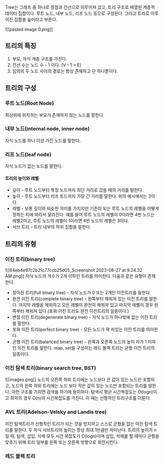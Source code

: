 Tree는 그래프 중 하나로 정점과 간선으로 이루어져 있고, 트리 구조로 배열된 계층적 데이터 집합이다.
루트 노드, 내부 노드, 리프 노드 등으로 구성된다.
그리고 트리로 이루어진 집합을 숲이라고 부른다.

![[pasted image 0.png]]
## 트리의 특징
1.  부모, 자식 계층 구조를 가진다.
2.  간선 수는 노드 수 - 1 이다. (V - 1 = E)
3.  임의의 두 노드 사이의 경로는 항상 존재하고 단 하나뿐이다.

## 트리의 구성
### 루트 노드(Root Node)
최상위에 위치하는 부모가 존재하지 않는 노드를 말한다.

### 내부 노드(internal node, inner node)
자식 노드를 하나 이상 가진 노드를 말한다.

### 리프 노드(leaf node)
자식 노드가 없는 노드를 말한다.

#### 트리의 높이와 레벨
- 깊이 - 루트 노드부터 특정 노드까지 최단 거리로 갔을 때의 거리를 말한다.
- 높이 - 루트 노드부터 리프 토드까지 가장 긴 거리를 말한다. 위의 예시에서는 3이다.
- 레벨 - 보통 깊이와 비슷한 의미를 가지지만 기준이 되는 루트 노드의 레벨을 어떻게 정하는 지에 따라서 달라진다. 예를 들어 루트 노드의 레벨이 0이라면 4번 노드는 레벨2이고, 루트 노드의 레벨이 1이라면 4번 노드의 레벨은 3이다.
- 서브 트리 - 트리 내부의 하위 집합을 말한다.

## 트리의 유형

### 이진 트리(binary tree)

![[64eb4e97c2b21c77ccb25d05_Screenshot 2023-08-27 at 9.24.32 AM.png]]
자식 노드의 개수가 2개 이하인 트리를 의미한다. 다음과 같은 유형이 존재한다.

- 정이진 트리(full binary tree) - 자식 노드가 0 또는 2개인 이진트리를 말한다.
- 완전 이진 트리(complete binary tree) - 왼쪽부터 채워져 있는 이진 트리를 말한다. 마지막 레벨을 제외하고 모든 레벨이 완전히 채워져 있고 마지막 레벨의 경우 왼쪽부터 채워져 있다.(포화 이진 트리도 완전 이진트리의 일종이다.)
- 변질 이진 트리(degenerate binary tree) - 자식 노드가 하나밖에 없는 이진 트리를 말한다.
- 포화 이진 트리(perfect binary tree) - 모든 노드가 꽉 차있는 이진 트리를 의미한다.
- 균형 이진 트리(balanced binary tree) - 왼쪽과 오른쪽 노드의 높이 차가 1 이하인 이진 트리를 말한다. map, set을 구성하는 레드 블랙 트리는 균형 이진 트리의 일종이다.

### 이진 탐색 트리(binary search tree, BST)

![[images.png]]
노드의 오른쪽 하위 트리에는 노드보다 큰 값이 있는 노드만 포함되고, 노드의 왼쪽 하위 트리에는 노드 보다 작은 값이 있는 노드만 포함되는 트리를 말한다. 이런 구조를 가지면 검색을 하기에 용이하다. 탐색시 평균 시간복잡도는 O(logn)이고 최악의 경우 O(n)의 시간복잡도를 가진다. 이 때는 선형적인 트리구조를 이룬다.

### AVL 트리(Adelson-Velsky and Landis tree)

이진 탐색트리가 선형적인 트리가 되는 것을 방지하고 스스로 균형을 잡는 이진 탐색 트리를 말한다. 
두 자식 서브트리의 높이는 항상 최대 1만큼만 차이난다.
트리의 높이가 n일 때, 탐색, 삽입, 삭제 모두 시간 복잡도가 O(logn)이며 삽입, 삭제를 할 때마다 균형을 맞추기 위해 트리 일부를 왼쪽 또는 오른쪽 방향으로 회전시킨다.


### 레드 블랙 트리